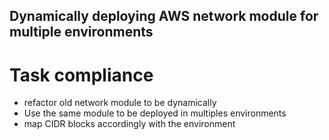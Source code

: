 ## Dynamically deploying AWS network module for multiple environments 

# Task compliance
- refactor old network module to be dynamically 
- Use the same module to be deployed in multiples environments 
- map CIDR blocks accordingly with the environment 


